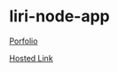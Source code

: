 # liri-node-app

[Porfolio](https://paulrydberg.github.io/portfolio/bootstrap/portfolio2.html)

[Hosted Link](https://paulrydberg.github.io/liri-node-app/)
